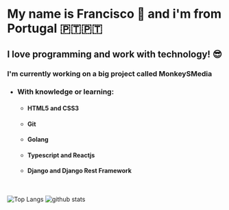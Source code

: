 # My name is Francisco 👏 and i'm from Portugal 🇵🇹🇵🇹

## I love programming and work with technology! 😎

### I'm currently working on a big project called MonkeySMedia

* ### With knowledge or learning:
  * #### HTML5 and CSS3 
  * #### Git
  * #### Golang
  * #### Typescript and Reactjs
  * #### Django and Django Rest Framework

<br />

![Top Langs](https://github-readme-stats.vercel.app/api/top-langs/?username=ProgramingIsTheFuture&layout=compact&theme=dark&hide=PHP)
![github stats](https://github-readme-stats.vercel.app/api?username=ProgramingIsTheFuture&show_icons=true&theme=dark)

